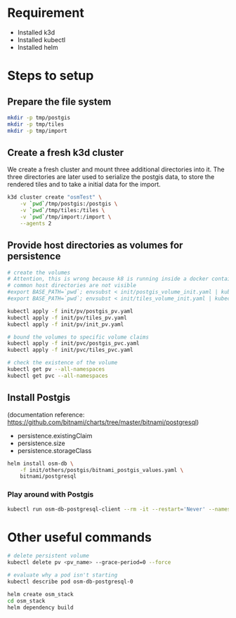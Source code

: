 # Requirement
* Installed k3d
* Installed kubectl
* Installed helm

# Steps to setup
## Prepare the file system
```bash
mkdir -p tmp/postgis
mkdir -p tmp/tiles
mkdir -p tmp/import
```

## Create a fresh k3d cluster
We create a fresh cluster and mount three additional directories into it. The three directories
are later used to serialize the postgis data, to store the rendered tiles and to take a initial data for the import.

```bash
k3d cluster create "osmTest" \
    -v `pwd`/tmp/postgis:/postgis \
    -v `pwd`/tmp/tiles:/tiles \
    -v `pwd`/tmp/import:/import \
    --agents 2
```

## Provide host directories as volumes for persistence
```bash
# create the volumes
# Attention, this is wrong because k8 is running inside a docker container and therefor the
# common host directories are not visible
#export BASE_PATH=`pwd`; envsubst < init/postgis_volume_init.yaml | kubectl apply -f -
#export BASE_PATH=`pwd`; envsubst < init/tiles_volume_init.yaml | kubectl apply -f -

kubectl apply -f init/pv/postgis_pv.yaml
kubectl apply -f init/pv/tiles_pv.yaml
kubectl apply -f init/pv/init_pv.yaml

# bound the volumes to specific volume claims
kubectl apply -f init/pvc/postgis_pvc.yaml
kubectl apply -f init/pvc/tiles_pvc.yaml

# check the existence of the volume
kubectl get pv --all-namespaces
kubectl get pvc --all-namespaces
```

## Install Postgis
(documentation reference: https://github.com/bitnami/charts/tree/master/bitnami/postgresql)

* persistence.existingClaim
* persistence.size
* persistence.storageClass

```bash
helm install osm-db \
    -f init/others/postgis/bitnami_postgis_values.yaml \
    bitnami/postgresql
```

### Play around with Postgis
```bash
kubectl run osm-db-postgresql-client --rm -it --restart='Never' --namespace default --image docker.io/bitnami/postgresql:11.9.0-debian-10-r48 --env="PGPASSWORD=$POSTGRES_PASSWORD" --command -- psql --host osm-db-postgresql -U osm_db -d osm_db -p 5432
```

# Other useful commands
```bash
# delete persistent volume
kubectl delete pv <pv_name> --grace-period=0 --force

# evaluate why a pod isn't starting
kubectl describe pod osm-db-postgresql-0

helm create osm_stack
cd osm_stack
helm dependency build
```
